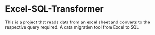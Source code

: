 # Excel-SQL-Transformer

This is a project that reads data from an excel sheet and converts to the respective query required. A data migration tool from Excel to SQL
